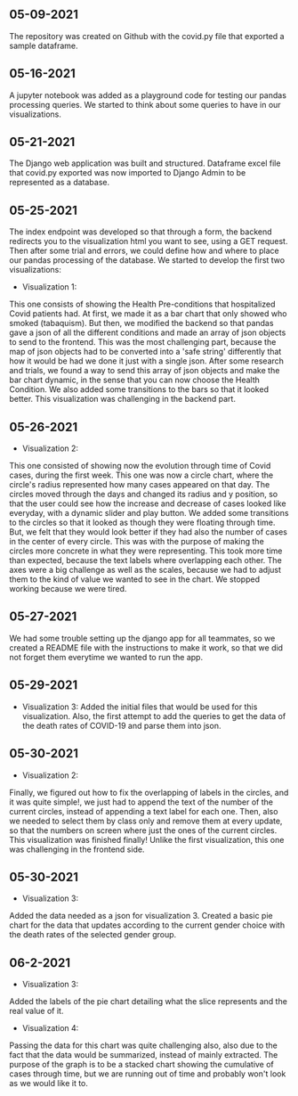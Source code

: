 ## 05-09-2021

The repository was created on Github with the covid.py file that exported a sample dataframe.

## 05-16-2021

A jupyter notebook was added as a playground code for testing our pandas processing queries.
We started to think about some queries to have in our visualizations.

## 05-21-2021

The Django web application was built and structured.
Dataframe excel file that covid.py exported was now imported to Django Admin to be represented as a database.

## 05-25-2021

The index endpoint was developed so that through a form, the backend redirects you to the visualization html you want to see, using a GET request.
Then after some trial and errors, we could define how and where to place our pandas processing of the database. We started to develop the first two visualizations:

- Visualization 1: 

This one consists of showing the Health Pre-conditions that hospitalized Covid patients had. At first, we made it as a bar chart that only showed who smoked (tabaquism).
But then, we modified the backend so that pandas gave a json of all the different conditions and made an array of json objects to send to the frontend.
This was the most challenging part, because the map of json objects had to be converted into a 'safe string' differently that how it would be had we done it just with a single json.
After some research and trials, we found a way to send this array of json objects and make the bar chart dynamic, in the sense that you can now choose the Health Condition.
We also added some transitions to the bars so that it looked better. This visualization was challenging in the backend part.

## 05-26-2021

- Visualization 2:

This one consisted of showing now the evolution through time of Covid cases, during the first week. This one was now a circle chart, where the circle's radius represented how many cases appeared on that day.
The circles moved through the days and changed its radius and y position, so that the user could see how the increase and decrease of cases looked like everyday, with a dynamic slider and play button.
We added some transitions to the circles so that it looked as though they were floating through time. But, we felt that they would look better if they had also the number of cases in the center of every circle.
This was with the purpose of making the circles more concrete in what they were representing. This took more time than expected, because the text labels where overlapping each other.
The axes were a big challenge as well as the scales, because we had to adjust them to the kind of value we wanted to see in the chart. We stopped working because we were tired. 

## 05-27-2021

We had some trouble setting up the django app for all teammates, so we created a README file with the instructions to make it work, so that we did not forget them everytime we wanted to run the app.

## 05-29-2021

- Visualization 3:
Added the initial files that would be used for this visualization. Also, the first attempt to add the queries to get the data of the death rates of COVID-19 and parse them into json.


## 05-30-2021

- Visualization 2:

Finally, we figured out how to fix the overlapping of labels in the circles, and it was quite simple!, we just had to append the text of the number of the current circles, instead of appending a text label for each one.
Then, also we needed to select them by class only and remove them at every update, so that the numbers on screen where just the ones of the current circles. This visualization was finished finally!
Unlike the first visualization, this one was challenging in the frontend side.

## 05-30-2021 

 - Visualization 3:

Added the data needed as a json for visualization 3. Created a basic pie chart for the data that updates according to the current gender choice with the death rates of the selected gender group. 
   
## 06-2-2021

 - Visualization 3:

Added the labels of the pie chart detailing what the slice represents and the real value of it.

- Visualization 4:

Passing the data for this chart was quite challenging also, also due to the fact that the data would be summarized, instead of mainly extracted. The purpose of the graph is to be a stacked chart showing the cumulative of cases through time, but we are running out of time and probably won't look as we would like it to.